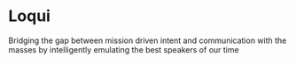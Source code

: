# Loqui
Bridging the gap between mission driven intent and communication with the masses by intelligently emulating the best speakers of our time
